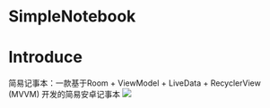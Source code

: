 # SimpleNotebook
# Introduce
简易记事本：一款基于Room + ViewModel + LiveData + RecyclerView (MVVM) 开发的简易安卓记事本
![](https://github.com/Linhequan/SimpleNotebook/blob/master/file/notebook.gif)